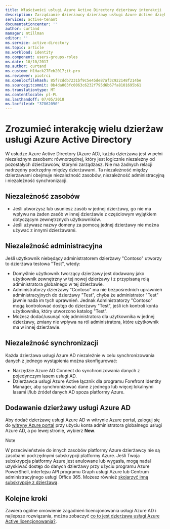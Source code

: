 ```yaml
---
title: Właściwości usługi Azure Active Directory dzierżawy interakcji | Dokumentacja firmy Microsoft
description: Zarządzanie dzierżawcy dzierżawy usługi Azure Active dzięki zrozumieniu dzierżawcy jako całkowicie niezależne zasoby
services: active-tenant
documentationcenter: ''
author: curtand
manager: mtillman
editor: ''
ms.service: active-directory
ms.topic: article
ms.workload: identity
ms.component: users-groups-roles
ms.date: 10/10/2017
ms.author: curtand
ms.custom: H1Hack27Feb2017;it-pro
ms.reviewer: piotrci
ms.openlocfilehash: 85f7cddb7231bf9c5e45de87af3c922148f214be
ms.sourcegitcommit: 0b4da003fc0063c6232f795d6b67fa8101695b61
ms.translationtype: MT
ms.contentlocale: pl-PL
ms.lasthandoff: 07/05/2018
ms.locfileid: "37862090"
---
```

# <a name="understand-how-multiple-azure-active-directory-tenants-interact"></a>Zrozumieć interakcję wielu dzierżaw usługi Azure Active Directory

W usłudze Azure Active Directory (Azure AD), każda dzierżawa jest w pełni niezależnym zasobem: równorzędnej, który jest logicznie niezależny od pozostałych dzierżawców, którymi zarządzasz. Nie ma żadnych relacji nadrzędny podrzędny między dzierżawami. Ta niezależność między dzierżawami obejmuje niezależność zasobów, niezależność administracyjną i niezależność synchronizacji.

## <a name="resource-independence"></a>Niezależność zasobów
* Jeśli utworzysz lub usuniesz zasób w jednej dzierżawy, go nie ma wpływu na żaden zasób w innej dzierżawie z częściowym wyjątkiem dotyczącym zewnętrznych użytkowników. 
* Jeśli używasz nazwy domeny za pomocą jednej dzierżawy nie można używać z innymi dzierżawami.

## <a name="administrative-independence"></a>Niezależność administracyjna
Jeśli użytkownik niebędący administratorem dzierżawy "Contoso" utworzy to dzierżawa testowa "Test", wtedy:

* Domyślnie użytkownik tworzący dzierżawy jest dodawany jako użytkownik zewnętrzny w tej nowej dzierżawy i z przypisaną rolą administratora globalnego w tej dzierżawie.
* Administratorzy dzierżawy "Contoso" ma nie bezpośrednich uprawnień administracyjnych do dzierżawy "Test", chyba że administrator "Test" jawnie nada im tych uprawnień. Jednak Administratorzy "Contoso" mogą kontrolować dostęp do dzierżawy "Test", jeśli ich kontroli konta użytkownika, który utworzono katalog "Test".
* Możesz dodać/usunąć rolę administratora dla użytkownika w jednej dzierżawy, zmiany nie wpływa na ról administratora, które użytkownik ma w innej dzierżawie.

## <a name="synchronization-independence"></a>Niezależność synchronizacji
Każda dzierżawa usługi Azure AD niezależnie w celu synchronizowania danych z jednego wystąpienia można skonfigurować:

* Narzędzie Azure AD Connect do synchronizowania danych z pojedynczym lasem usługi AD.
* Dzierżawca usługi Azure Active łącznik dla programu Forefront Identity Manager, aby synchronizować dane z jednego lub więcej lokalnymi lasami i/lub źródeł danych AD spoza platformy Azure.

## <a name="add-an-azure-ad-tenant"></a>Dodawanie dzierżawy usługi Azure AD
Aby dodać dzierżawę usługi Azure AD w witrynie Azure portal, zaloguj się do [witryny Azure portal](https://portal.azure.com) przy użyciu konta administratora globalnego usługi Azure AD, a po lewej stronie, wybierz **New**.

> [!NOTE]
> W przeciwieństwie do innych zasobów platformy Azure dzierżawcy nie są zasobami podrzędnymi subskrypcji platformy Azure. Jeśli Twoja subskrypcja platformy Azure jest anulowane lub wygasła, mogą nadal uzyskiwać dostęp do danych dzierżawy przy użyciu programu Azure PowerShell, interfejsu API programu Graph usługi Azure lub Centrum administracyjnego usługi Office 365. Możesz również [skojarzyć inną subskrypcję z dzierżawą](../fundamentals/active-directory-how-subscriptions-associated-directory.md).
>

## <a name="next-steps"></a>Kolejne kroki
Zawiera ogólne omówienie zagadnień licencjonowania usługi Azure AD i najlepsze rozwiązania, można zobaczyć [co to jest dzierżawa usługi Azure Active licencjonowania?](../fundamentals/active-directory-licensing-whatis-azure-portal.md).
